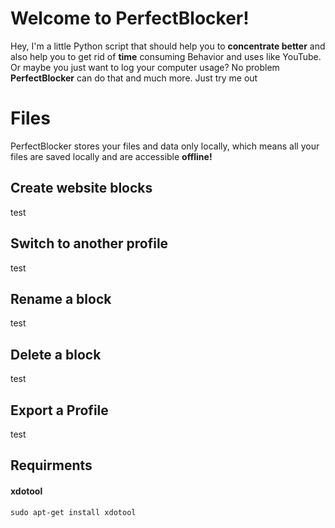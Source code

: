 # Welcome to PerfectBlocker!

Hey, I'm a little Python script that should help you to **concentrate better** and also help you to get rid of **time** consuming Behavior and uses like YouTube.
Or maybe you just want to log your computer usage? No problem **PerfectBlocker** can do that and much more. Just try me out


# Files

PerfectBlocker stores your files and data only locally, which means all your files are saved locally and are accessible **offline!**

## Create website blocks

test

## Switch to another profile

test

## Rename a block

test

## Delete a block

test

## Export a Profile

test

## Requirments
#### xdotool
```sudo apt-get install xdotool```
